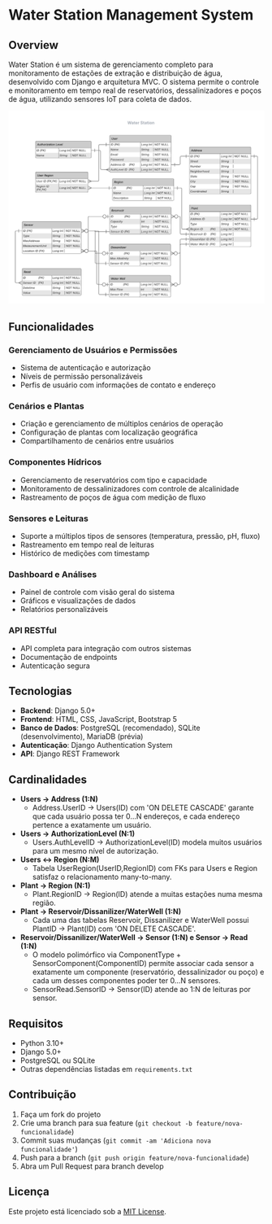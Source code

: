# Water Station Management System

## Overview

Water Station é um sistema de gerenciamento completo para monitoramento de estações de extração e distribuição de água, desenvolvido com Django e arquitetura MVC. O sistema permite o controle e monitoramento em tempo real de reservatórios, dessalinizadores e poços de água, utilizando sensores IoT para coleta de dados.

![Sistema Water Station](WaterStation_1.png)

## Funcionalidades

### Gerenciamento de Usuários e Permissões
- Sistema de autenticação e autorização
- Níveis de permissão personalizáveis
- Perfis de usuário com informações de contato e endereço

### Cenários e Plantas
- Criação e gerenciamento de múltiplos cenários de operação
- Configuração de plantas com localização geográfica
- Compartilhamento de cenários entre usuários

### Componentes Hídricos
- Gerenciamento de reservatórios com tipo e capacidade
- Monitoramento de dessalinizadores com controle de alcalinidade
- Rastreamento de poços de água com medição de fluxo

### Sensores e Leituras
- Suporte a múltiplos tipos de sensores (temperatura, pressão, pH, fluxo)
- Rastreamento em tempo real de leituras
- Histórico de medições com timestamp

### Dashboard e Análises
- Painel de controle com visão geral do sistema
- Gráficos e visualizações de dados
- Relatórios personalizáveis

### API RESTful
- API completa para integração com outros sistemas
- Documentação de endpoints
- Autenticação segura

## Tecnologias

- **Backend**: Django 5.0+
- **Frontend**: HTML, CSS, JavaScript, Bootstrap 5
- **Banco de Dados**: PostgreSQL (recomendado), SQLite (desenvolvimento), MariaDB (prévia)
- **Autenticação**: Django Authentication System
- **API**: Django REST Framework

## Cardinalidades

- **Users → Address (1:N)**
  - Address.UserID → Users(ID) com 'ON DELETE CASCADE' garante que cada usuário possa ter 0…N endereços, e cada endereço pertence a exatamente um usuário.
- **Users → AuthorizationLevel (N:1)**
  - Users.AuthLevelID → AuthorizationLevel(ID) modela muitos usuários para um mesmo nível de autorização.
- **Users ↔ Region (N:M)**
  - Tabela UserRegion(UserID,RegionID) com FKs para Users e Region satisfaz o relacionamento many-to-many.
- **Plant → Region (N:1)**
  - Plant.RegionID → Region(ID) atende a muitas estações numa mesma região.
- **Plant → Reservoir/Dissanilizer/WaterWell (1:N)**
  - Cada uma das tabelas Reservoir, Dissanilizer e WaterWell possui PlantID → Plant(ID) com 'ON DELETE CASCADE'.
- **Reservoir/Dissanilizer/WaterWell → Sensor (1:N) e Sensor → Read (1:N)**
  - O modelo polimórfico via ComponentType + SensorComponent(ComponentID) permite associar cada sensor a exatamente um componente (reservatório, dessalinizador ou poço) e cada um desses componentes poder ter 0…N sensores.
  - SensorRead.SensorID → Sensor(ID) atende ao 1:N de leituras por sensor.


## Requisitos

- Python 3.10+
- Django 5.0+
- PostgreSQL ou SQLite
- Outras dependências listadas em `requirements.txt`

## Contribuição

1. Faça um fork do projeto
2. Crie uma branch para sua feature (`git checkout -b feature/nova-funcionalidade`)
3. Commit suas mudanças (`git commit -am 'Adiciona nova funcionalidade'`)
4. Push para a branch (`git push origin feature/nova-funcionalidade`)
5. Abra um Pull Request para branch develop

## Licença

Este projeto está licenciado sob a [MIT License](LICENSE).
